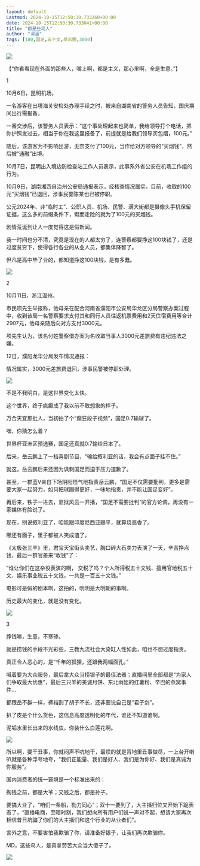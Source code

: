 ```yaml
---
layout: default
Lastmod: 2024-10-15T12:50:30.733260+00:00
date: 2024-10-15T12:50:30.733041+00:00
title: "都是些鸟人"
author: "深涵"
tags: [100,国足,五十文,岳云鹏,3000]
---
```


![](https://images.weserv.nl/?url=https%3A//mmbiz.qpic.cn/sz_mmbiz_png/B70WAXfaBDTxW76eHgftia33I6sKHt5GxCEtoBlicSZ2rvjPPkgKoAAm8zWD7CXLMRKPAJWVl5ibSQQfFbPHDJo8w/640%3Fwx_fmt%3Dpng%26from%3Dappmsg)

【“你看看现在外面的那些人，嘴上啊，都是主义，那心里啊，全是生意。”】

1

10月6日，昆明机场。

一名游客在出境海关安检处办理手续之时，被来自湖南省的警务人员告知，国庆期间出行需报备。

一番交涉后，该警务人员表示：“这个事处理起来也简单，我给领导打个电话，把你护照发过去，相当于你在我这里报备了，前提就是给我们领导买包烟，100元。”

随后，该游客为不影响出游，无奈支付了100元，当作给对方领导的“买烟钱”，然后被“通融”出境。

10月7日，昆明出入境边防检查站工作人员表示，此事系外省公安在机场工作组的行为。

10月9日，湖南湘西自治州公安局通报表示，经核查情况属实，目前，收取的100元“买烟钱”已退回，涉事民警陈某也已被停职。

公元2024年、非“临时工”、公职人员、机场、民警、满大街都是摄像头手机保留证据，这么多的前缀条件下，铤而走险的就为了100元的买烟钱。  

剧情荒诞到让人一度觉得这是假新闻。

我一时间也分不清，究竟是现在的人都太穷了，连警察都要挣这100块钱了，还是过度贫穷下，使得各行各业的从业人员，都集体降智了。

但凡是高中毕了业的，都知道挣这100块钱，是有多蠢。

![](https://images.weserv.nl/?url=https%3A//mmbiz.qpic.cn/sz_mmbiz_jpg/B70WAXfaBDTxW76eHgftia33I6sKHt5Gxpys1VnJxegCYVrvgszqR498SmcwCKqUOuaNVVPkfEH5YlUHdDUxAjQ/640%3Fwx_fmt%3Djpeg%26from%3Dappmsg)

2

10月11日，浙江温州。

市民项先生举报称，他母亲在配合河南省濮阳市公安局华龙区分局警察办案过程中，收到该局一名警察要求支付其和同行人员往返机票费用和2天住宿费用等合计2907元，他母亲随后向对方支付3000元。

项先生认为，该名付姓警察借办案为名收取当事人3000元差旅费有违纪违法之嫌。

12日，濮阳龙华分局发布情况通报：  

情况属实，3000元差旅费退回，涉事民警被停职处理。

![](https://images.weserv.nl/?url=https%3A//mmbiz.qpic.cn/sz_mmbiz_jpg/B70WAXfaBDTxW76eHgftia33I6sKHt5GxwWv3At6iaqJ6tk3wRicumVMPYJmsB2jqI9Lp2RCF1ye8slgkibcnu7L8g/640%3Fwx_fmt%3Djpeg)

不是不我明白，是这世界变化太快。

这个世界，终于疯癫成了我以前不敢想象的样子。

万合天宜那批人，当初拍了个“癫狂段子视频”，国足0:7输球了。

嘿，你猜怎么着？

世界杯亚洲区预选赛，国足还真就0:7输给日本了。

后来，岳云鹏上了一档喜剧节目，“输给叙利亚的话，我会有点面子挂不住。”

就这，岳云鹏后来还因为讽刺国足而迫于压力道歉了。

甚至，一群蓝V亲自下场阴阳怪气地指责岳云鹏，“国足不仅需要批判，更多是需要大家一起努力，如何把球踢得更好，一味地指责，并不能让国足变好”。

再后来，铁子一进去，监狱风云一开播，“国足不需要批判”的官方论调，再没有一家媒体有脸说了。

现在，别说叙利亚了，咱能跟印度尼西亚踢平，就算烧高香了。

哪还有面子，里子都被人笑成渣了。

《太极张三丰》里，君宝天宝街头卖艺，胸口碎大石卖力表演了一天，辛苦挣点钱，最后一群官差来“收钱”了：

“谁让你们在这杂役表演的啊， 交税了吗？个人所得税五十文钱、擅用官地税五十文、娱乐事业税五十文钱，一共是一百五十文钱。”

电影可是假的剧本啊，这拍的，明明是大明朝的事啊。

历史最大的变化，就是没有变化。

![](https://images.weserv.nl/?url=https%3A//mmbiz.qpic.cn/sz_mmbiz_png/B70WAXfaBDTxW76eHgftia33I6sKHt5GxZWs3jGKVBKjp48FhUdxcqpqia5cG9wMYrRwXwnw358aT2ibt2UAWgVcg/640%3Fwx_fmt%3Dpng%26from%3Dappmsg)

3

挣钱嘛，生意，不寒碜。

就是捞钱的手段不光彩些，三教九流社会大染缸人性如此，咱也不想过度指责。

真正令人恶心的，是“千年的狐狸，还跟我两幅面孔。”

喊着要为大众服务，最后拿大众当捞银子的最佳法器；直播间里全部都是“为家人们争取最大优惠”，最后三只羊的美诚月饼、东北雨姐的红薯粉、辛巴的燕窝事件...

都跟岳不群一样，裤裆割了胡子不长，还非要说自己是“君子剑”。

扒了皮是个什么货色，这信息高度透明化的年代，谁还不知道谁啊。

泥垢水里长出来的水线虫，你装什么白莲花啊。

![](https://images.weserv.nl/?url=https%3A//mmbiz.qpic.cn/sz_mmbiz_jpg/B70WAXfaBDTxW76eHgftia33I6sKHt5Gx4ULAN1Jvic1zGCLa1jtKzgr5tVUosR5rWQ7nENSsjUwibvL9KZ9nhcdg/640%3Fwx_fmt%3Djpeg%26from%3Dappmsg)

所以啊，要干丑事，你就闷声不吭地干，最烦的就是背地里丑事做尽，一上台开喇叭就是各种浮夸地夸，“我们正能量、我们是好人、我们是为你好、我们是真诚为你服务”。

国内消费者的统一窘境是一个标准出来的：

掏钱之前，都是大爷；交钱之后，都是孙子。

要搞大业了，“咱们一条船，勠力同心”；双十一要到了，大主播归位又开始下跪表态了，“直播电商，至暗时刻，我们想向所有用户们说一声对不起，想请大家再次相信昔日坑骗了你们的大主播们和这个行业的从业者们”。

言外之意，不要害怕我欺骗了你，请准备好银子，让我们再次欺骗你。

MD，这些鸟人，是真拿劳苦大众当大傻子了。

![](https://images.weserv.nl/?url=https%3A//mmbiz.qpic.cn/sz_mmbiz_png/B70WAXfaBDTxW76eHgftia33I6sKHt5GxS3ameMFiaUegjybjBDlucd0bS69r41CqmXCmOKdeVgxUUgovia5aunDg/640%3Fwx_fmt%3Dpng%26from%3Dappmsg)

